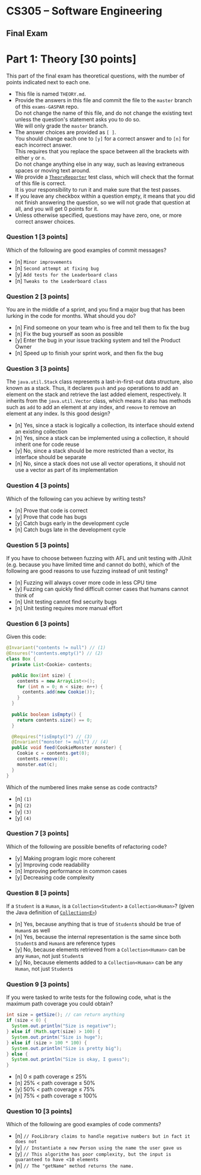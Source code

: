# CS305 – Software Engineering
## Final Exam

# Part 1: Theory [30 points]

This part of the final exam has theoretical questions, with the number of points indicated next to each one.

- This file is named `THEORY.md`.
- Provide the answers in this file and commit the file to the `master` branch of this `exams-GASPAR` repo.  
  Do not change the name of this file, and do not change the existing text unless the question's statement asks you to do so.  
  We will only grade the `master` branch.
- The answer choices are provided as `[ ]`.  
  You should change each one to `[y]` for a correct answer and to `[n]` for each incorrect answer.  
  This requires that you replace the space between all the brackets with either `y` or `n`.  
  Do not change anything else in any way, such as leaving extraneous spaces or moving text around.
- We provide a [`TheoryReporter`](src/test/java/ch/epfl/sweng/tests/TheoryReporter.java) test class, which will check that the format of this file is correct.  
  It is your responsibility to run it and make sure that the test passes.
- If you leave any checkbox within a question empty, it means that you did not finish answering the question, so we will not grade that question at all, and you will get 0 points for it.
- Unless otherwise specified, questions may have zero, one, or more correct answer choices.

### Question 1 [3 points]
Which of the following are good examples of commit messages?

- [n] `Minor improvements`
- [n] `Second attempt at fixing bug`
- [y] `Add tests for the Leaderboard class`
- [n] `Tweaks to the Leaderboard class`

### Question 2 [3 points]
You are in the middle of a sprint, and you find a major bug that has been lurking in the code for months.
What should you do?

- [n] Find someone on your team who is free and tell them to fix the bug
- [n] Fix the bug yourself as soon as possible
- [y] Enter the bug in your issue tracking system and tell the Product Owner
- [n] Speed up to finish your sprint work, and then fix the bug

### Question 3 [3 points]
The `java.util.Stack` class represents a last-in-first-out data structure, also known as a stack.
Thus, it declares `push` and `pop` operations to add an element on the stack and retrieve the last added element, respectively.
It inherits from the `java.util.Vector` class, which means it also has methods such as `add` to add an element at any index, and `remove` to remove an element at any index.
Is this good design?

- [n] Yes, since a stack is logically a collection, its interface should extend an existing collection
- [n] Yes, since a stack can be implemented using a collection, it should inherit one for code reuse
- [y] No, since a stack should be more restricted than a vector, its interface should be separate
- [n] No, since a stack does not use all vector operations, it should not use a vector as part of its implementation

### Question 4 [3 points]
Which of the following can you achieve by writing tests?

- [n] Prove that code is correct
- [y] Prove that code has bugs
- [y] Catch bugs early in the development cycle
- [n] Catch bugs late in the development cycle

### Question 5 [3 points]
If you have to choose between fuzzing with AFL and unit testing with JUnit (e.g. because you have limited time and cannot do both), which of the following are good reasons to use fuzzing instead of unit testing?

- [n] Fuzzing will always cover more code in less CPU time
- [y] Fuzzing can quickly find difficult corner cases that humans cannot think of
- [n] Unit testing cannot find security bugs
- [n] Unit testing requires more manual effort

### Question 6 [3 points]
Given this code:

```java
@Invariant("contents != null") // (1)
@Ensures("!contents.empty()") // (2)
class Box {
  private List<Cookie> contents;

  public Box(int size) {
    contents = new ArrayList<>();
    for (int n = 0; n < size; n++) {
      contents.add(new Cookie());
    }
  }
  
  public boolean isEmpty() {
    return contents.size() == 0;
  }

  @Requires("!isEmpty()") // (3)
  @Invariant("monster != null") // (4)
  public void feed(CookieMonster monster) {
    Cookie c = contents.get(0);
    contents.remove(0);
    monster.eat(c);
  }
}
```

Which of the numbered lines make sense as code contracts?

- [n] `(1)`
- [n] `(2)`
- [y] `(3)`
- [y] `(4)`

### Question 7 [3 points]

Which of the following are possible benefits of refactoring code?

- [y] Making program logic more coherent
- [y] Improving code readability
- [n] Improving performance in common cases
- [y] Decreasing code complexity

### Question 8 [3 points]
If a `Student` is a `Human`, is a `Collection<Student>` a `Collection<Human>`? (given the Java definition of [`Collection<E>`](https://docs.oracle.com/javase/8/docs/api/java/util/Collection.html))

- [n] Yes, because anything that is true of `Student`s should be true of `Human`s as well
- [n] Yes, because the internal representation is the same since both `Student`s and `Human`s are reference types
- [y] No, because elements retrieved from a `Collection<Human>` can be any `Human`, not just `Student`s
- [y] No, because elements added to a `Collection<Human>` can be any `Human`, not just `Student`s

### Question 9 [3 points]
If you were tasked to write tests for the following code, what is the maximum path coverage you could obtain?

```java
int size = getSize(); // can return anything
if (size < 0) {
  System.out.println("Size is negative");
} else if (Math.sqrt(size) > 100) {
  System.out.printn("Size is huge");
} else if (size > 100 * 100) {
  System.out.println("Size is pretty big");
} else {
  System.out.println("Size is okay, I guess");
}
```

- [n] 0 ≤ path coverage ≤ 25%
- [n] 25% < path coverage ≤ 50%
- [y] 50% < path coverage ≤ 75%
- [n] 75% < path coverage ≤ 100%

### Question 10 [3 points]
Which of the following are good examples of code comments?

- [n] `// FooLibrary claims to handle negative numbers but in fact it does not`
- [y] `// Instantiate a new Person using the name the user gave us`
- [y] `// This algorithm has poor complexity, but the input is guaranteed to have <10 elements`
- [n] `// The "getName" method returns the name.`
